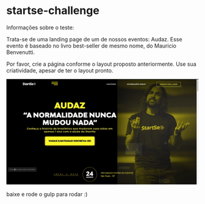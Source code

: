# startse-challenge

Informações sobre o teste:

Trata-se de uma landing page de um de nossos eventos: Audaz. Esse evento é baseado no livro best-seller de mesmo nome, do Mauricio Benvenutti.

Por favor, crie a página conforme o layout proposto anteriormente. Use sua criatividade, apesar de ter o layout pronto.

![](my-gif.gif)

baixe e rode o gulp para rodar :)